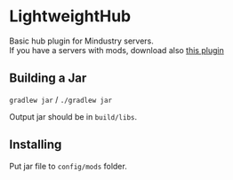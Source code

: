 # LightweightHub
Basic hub plugin for Mindustry servers. <br>
If you have a servers with mods, download also [this plugin](https://github.com/MindustryInside/TheInspection)

## Building a Jar

`gradlew jar` / `./gradlew jar`

Output jar should be in `build/libs`.

## Installing

Put jar file to `config/mods` folder.
